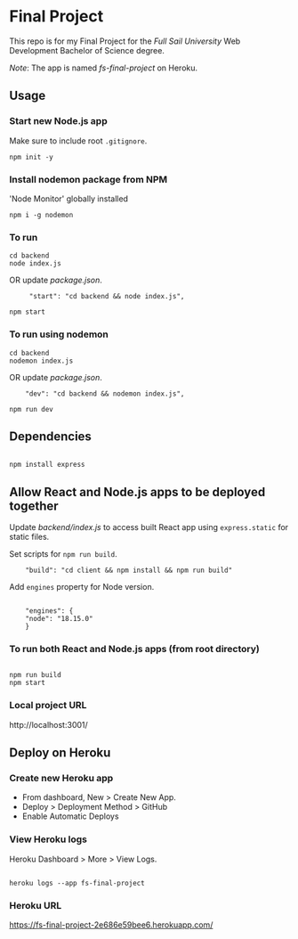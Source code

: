 # Final Project

This repo is for my Final Project for the _Full Sail University_ Web Development Bachelor of Science degree.

_Note_: The app is named _fs-final-project_ on Heroku.

## Usage

### Start new Node.js app

Make sure to include root `.gitignore`.

```
npm init -y
```

### Install nodemon package from NPM

'Node Monitor' globally installed

```
npm i -g nodemon
```

### To run

```
cd backend
node index.js
```

OR update _package.json_.

```
     "start": "cd backend && node index.js",
```

```
npm start
```

### To run using nodemon

```
cd backend
nodemon index.js
```

OR update _package.json_.

```
    "dev": "cd backend && nodemon index.js",
```

```
npm run dev

```

## Dependencies

```

npm install express

```

## Allow React and Node.js apps to be deployed together

Update _backend/index.js_ to access built React app using `express.static` for static files.

Set scripts for `npm run build`.

```
    "build": "cd client && npm install && npm run build"

```

Add `engines` property for Node version.

```

    "engines": {
    "node": "18.15.0"
    }

```

### To run both React and Node.js apps (from root directory)

```

npm run build
npm start

```

### Local project URL

http://localhost:3001/

## Deploy on Heroku

### Create new Heroku app

- From dashboard, New > Create New App.
- Deploy > Deployment Method > GitHub
- Enable Automatic Deploys

### View Heroku logs

Heroku Dashboard > More > View Logs.

```

heroku logs --app fs-final-project

```

### Heroku URL

https://fs-final-project-2e686e59bee6.herokuapp.com/
